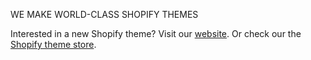 WE MAKE WORLD-CLASS SHOPIFY THEMES

Interested in a new Shopify theme? Visit our [website](https://brickspacelab.com/pages/premium-shopify-themes). Or check our the [Shopify theme store](https://themes.shopify.com/designers/brickspace-lab).
